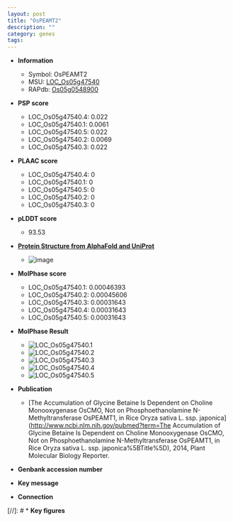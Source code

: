 ```yaml
---
layout: post
title: "OsPEAMT2"
description: ""
category: genes
tags: 
---
```


* **Information**  
    + Symbol: OsPEAMT2  
    + MSU: [LOC_Os05g47540](http://rice.plantbiology.msu.edu/cgi-bin/ORF_infopage.cgi?orf=LOC_Os05g47540)  
    + RAPdb: [Os05g0548900](http://rapdb.dna.affrc.go.jp/viewer/gbrowse_details/irgsp1?name=Os05g0548900)  

* **PSP score**  
    + LOC_Os05g47540.4: 0.022 
    + LOC_Os05g47540.1: 0.0061 
    + LOC_Os05g47540.5: 0.022 
    + LOC_Os05g47540.2: 0.0069 
    + LOC_Os05g47540.3: 0.022 

* **PLAAC score**  
    + LOC_Os05g47540.4: 0 
    + LOC_Os05g47540.1: 0 
    + LOC_Os05g47540.5: 0 
    + LOC_Os05g47540.2: 0 
    + LOC_Os05g47540.3: 0 

* **pLDDT score**
    + 93.53

* **[Protein Structure from AlphaFold and UniProt](https://www.uniprot.org/uniprotkb/B7FA34/entry#structure)**
    + ![image](https://ricepsp.github.io/images/B/AF-B7FA34-F1.png)

* **MolPhase score**
    + LOC_Os05g47540.1: 0.00046393
    + LOC_Os05g47540.2: 0.00045606
    + LOC_Os05g47540.3: 0.00031643
    + LOC_Os05g47540.4: 0.00031643
    + LOC_Os05g47540.5: 0.00031643

* **MolPhase Result**
    + ![LOC_Os05g47540.1](https://304243504.github.io/Pictures/LOC_Os05g/LOC_Os05g47540.1.png)
    + ![LOC_Os05g47540.2](https://304243504.github.io/Pictures/LOC_Os05g/LOC_Os05g47540.2.png)
    + ![LOC_Os05g47540.3](https://304243504.github.io/Pictures/LOC_Os05g/LOC_Os05g47540.3.png)
    + ![LOC_Os05g47540.4](https://304243504.github.io/Pictures/LOC_Os05g/LOC_Os05g47540.4.png)
    + ![LOC_Os05g47540.5](https://304243504.github.io/Pictures/LOC_Os05g/LOC_Os05g47540.5.png)

* **Publication**  
    + [The Accumulation of Glycine Betaine Is Dependent on Choline Monooxygenase OsCMO, Not on Phosphoethanolamine N-Methyltransferase OsPEAMT1, in Rice Oryza sativa L. ssp. japonica](http://www.ncbi.nlm.nih.gov/pubmed?term=The Accumulation of Glycine Betaine Is Dependent on Choline Monooxygenase OsCMO, Not on Phosphoethanolamine N-Methyltransferase OsPEAMT1, in Rice Oryza sativa L. ssp. japonica%5BTitle%5D), 2014, Plant Molecular Biology Reporter.

* **Genbank accession number**  

* **Key message**  

* **Connection**  

[//]: # * **Key figures**  



